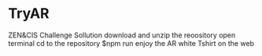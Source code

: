 # TryAR
ZEN&CIS Challenge Sollution
download and unzip the reoository
open terminal
cd to the repository
$npm run
enjoy the AR white Tshirt on the web
